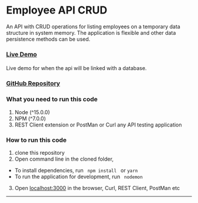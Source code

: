 # Employee API CRUD

An API with CRUD operations for listing employees on a temporary data structure in system memory. The application is flexible and other data persistence methods can be used.

### [Live Demo](http://crudapi-employee.herokuapp.com/ "Employee CRUD API")

####
Live demo for when the api will be linked with a database.
### [GitHub Repository](https://github.com/irabeny89/employee-api.git)

### What you need to run this code
1.  Node (^15.0.0)
2.  NPM (^7.0.0)
3.  REST Client extension or PostMan or Curl any API testing application

### How to run this code
1.  clone this repository 
2.  Open command line in the cloned folder,
  - To install dependencies, run ```  npm install  ``` or ``` yarn ```
  - To run the application for development, run ```  nodemon  ```
3. Open [localhost:3000](http://localhost:3000/) in the browser, Curl, REST Client, PostMan etc
---- 